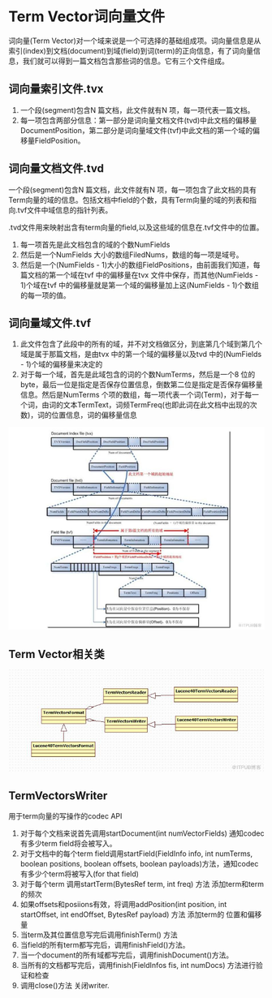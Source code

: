 # Term Vector词向量文件

词向量(Term Vector)对一个域来说是一个可选择的基础组成项。词向量信息是从索引(index)到文档(document)到域(field)到词(term)的正向信息，有了词向量信息，我们就可以得到一篇文档包含那些词的信息。它有三个文件组成。

## 词向量索引文件.tvx

1. 一个段(segment)包含N 篇文档，此文件就有N 项，每一项代表一篇文档。
2. 每一项包含两部分信息：第一部分是词向量文档文件(tvd)中此文档的偏移量DocumentPosition，第二部分是词向量域文件(tvf)中此文档的第一个域的偏移量FieldPosition。

## 词向量文档文件.tvd

一个段(segment)包含N 篇文档，此文件就有N 项，每一项包含了此文档的具有Term向量的域的信息。包括文档中field的个数，具有Term向量的域的列表和指向.tvf文件中域信息的指针列表。

.tvd文件用来映射出含有term向量的field,以及这些域的信息在.tvf文件中的位置。

1. 每一项首先是此文档包含的域的个数NumFields
2. 然后是一个NumFields 大小的数组FiledNums，数组的每一项是域号。
3. 然后是一个(NumFields - 1)大小的数组FieldPositions，由前面我们知道，每篇文档的第一个域在tvf 中的偏移量在tvx 文件中保存，而其他(NumFields - 1)个域在tvf 中的偏移量就是第一个域的偏移量加上这(NumFields - 1)个数组的每一项的值。

## 词向量域文件.tvf

1. 此文件包含了此段中的所有的域，并不对文档做区分，到底第几个域到第几个域是属于那篇文档，是由tvx 中的第一个域的偏移量以及tvd 中的(NumFields - 1)个域的偏移量来决定的
2. 对于每一个域，首先是此域包含的词的个数NumTerms，然后是一个8 位的byte，最后一位是指定是否保存位置信息，倒数第二位是指定是否保存偏移量信息。然后是NumTerms 个项的数组，每一项代表一个词(Term)，对于每一个词，由词的文本TermText，词频TermFreq(也即此词在此文档中出现的次数)，词的位置信息，词的偏移量信息

![field store structure](./resource/lucene-field-store-structure.jpg)

## Term Vector相关类

![term](./resource/lucene-field-term.jpg)

## TermVectorsWriter

用于term向量的写操作的codec API

1. 对于每个文档来说首先调用startDocument(int numVectorFields) 通知codec 有多少term field将会被写入。
2. 对于文档中的每个term field调用startField(FieldInfo info, int numTerms, boolean positions, boolean offsets, boolean payloads)方法，通知codec有多少个term将被写入(for that field)
3. 对于每个term 调用startTerm(BytesRef term, int freq) 方法  添加term和term的频次
4. 如果offsets和posiions有效，将调用addPosition(int position, int startOffset, int endOffset, BytesRef payload) 方法 添加term的
位置和偏移量
5. 当term及其位置信息写完后调用finishTerm() 方法
6. 当field的所有term都写完后，调用finishField()方法。
7. 当一个document的所有域都写完后，调用finishDocument()方法。
8. 当所有的文档都写完后，调用finish(FieldInfos fis, int numDocs) 方法进行验证和检查
9. 调用close()方法 关闭writer.